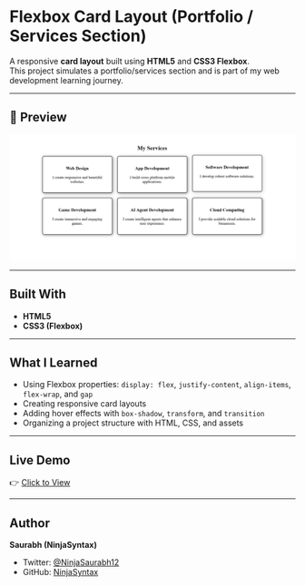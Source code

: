 #  Flexbox Card Layout (Portfolio / Services Section)

A responsive **card layout** built using **HTML5** and **CSS3 Flexbox**.  
This project simulates a portfolio/services section and is part of my web development learning journey.  

---

## 📸 Preview
![Project Screenshot](Screenshot.png)

---

## Built With
- **HTML5**
- **CSS3 (Flexbox)**

---

## What I Learned
- Using Flexbox properties: `display: flex`, `justify-content`, `align-items`, `flex-wrap`, and `gap`  
- Creating responsive card layouts  
- Adding hover effects with `box-shadow`, `transform`, and `transition`  
- Organizing a project structure with HTML, CSS, and assets  

---

## Live Demo
👉 [Click to View](https://ninjasyntax.github.io/Flexbox-card-layout/)  

---

## Author
**Saurabh (NinjaSyntax)** 
-  Twitter: [@NinjaSaurabh12](https://x.com/NinjaSaurabh12)  
-  GitHub: [NinjaSyntax](https://github.com/NinjaSyntax)  
